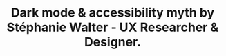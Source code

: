 ---
layout: bookmark
title: Dark mode & accessibility myth by Stéphanie Walter - UX Researcher & Designer.
tags:
  - Bookmarks
  - Design
  - Accessibility
created: '2024-05-20T22:39:18.041Z'
link: https://stephaniewalter.design/blog/dark-mode-accessibility-myth-debunked/
id: 789016583
excerpt: >-
  Dark mode isn't always better for accessibility, you need to let users chose.
  And if you build a dark theme, make it accessible!
image: >-
  https://stephaniewalter.design/wp-content/uploads/2024/05/user-interview-guide-template-cards-.jpg
---